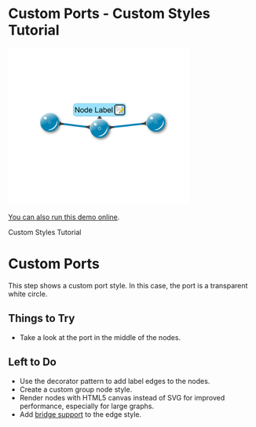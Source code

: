 # Custom Ports - Custom Styles Tutorial

<img src="../../resources/image/tutorial2step23.png" alt="demo-thumbnail" height="320"/>

[You can also run this demo online](https://live.yworks.com/demos/02-tutorial-custom-styles/23-custom-ports/index.html).

Custom Styles Tutorial

# Custom Ports

This step shows a custom port style. In this case, the port is a transparent white circle.

## Things to Try

- Take a look at the port in the middle of the nodes.

## Left to Do

- Use the decorator pattern to add label edges to the nodes.
- Create a custom group node style.
- Render nodes with HTML5 canvas instead of SVG for improved performance, especially for large graphs.
- Add [bridge support](https://docs.yworks.com/yfileshtml/#/dguide/bridges-customizations) to the edge style.
